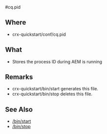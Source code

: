 #cq.pid

## Where

- crx-quickstart/conf/cq.pid

## What

- Stores the process ID during AEM is running

## Remarks

- crx-quickstart/bin/start generates this file.
- crx-quickstart/bin/stop deletes this file.

## See Also

- [/bin/start](/crx-quickstart/bin/start.md)
- [/bin/stop](/crx-quickstart/bin/stop.md)

